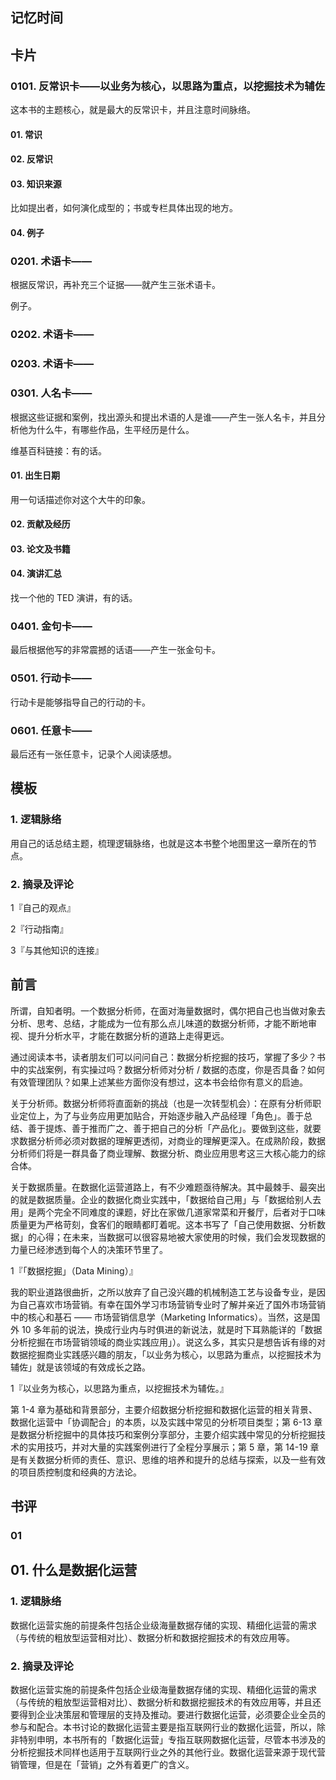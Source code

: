 ## 记忆时间

## 卡片

### 0101. 反常识卡——以业务为核心，以思路为重点，以挖掘技术为辅佐

这本书的主题核心，就是最大的反常识卡，并且注意时间脉络。

#### 01. 常识

#### 02. 反常识

#### 03. 知识来源

比如提出者，如何演化成型的；书或专栏具体出现的地方。

#### 04. 例子

### 0201. 术语卡——

根据反常识，再补充三个证据——就产生三张术语卡。

例子。

### 0202. 术语卡——

### 0203. 术语卡——

### 0301. 人名卡——

根据这些证据和案例，找出源头和提出术语的人是谁——产生一张人名卡，并且分析他为什么牛，有哪些作品，生平经历是什么。

维基百科链接：有的话。

#### 01. 出生日期

用一句话描述你对这个大牛的印象。

#### 02. 贡献及经历

#### 03. 论文及书籍

#### 04. 演讲汇总

找一个他的 TED 演讲，有的话。

### 0401. 金句卡——

最后根据他写的非常震撼的话语——产生一张金句卡。

### 0501. 行动卡——

行动卡是能够指导自己的行动的卡。

### 0601. 任意卡——

最后还有一张任意卡，记录个人阅读感想。

## 模板

### 1. 逻辑脉络

用自己的话总结主题，梳理逻辑脉络，也就是这本书整个地图里这一章所在的节点。

### 2. 摘录及评论

1『自己的观点』

2『行动指南』

3『与其他知识的连接』

## 前言

所谓，自知者明。一个数据分析师，在面对海量数据时，偶尔把自己也当做对象去分析、思考、总结，才能成为一位有那么点儿味道的数据分析师，才能不断地审视、提升分析水平，才能在数据分析的道路上走得更远。

通过阅读本书，读者朋友们可以问问自己：数据分析挖掘的技巧，掌握了多少？书中的实战案例，有实操过吗？数据分析师对分析 / 数据的态度，你是否具备？如何有效管理团队？如果上述某些方面你没有想过，这本书会给你有意义的启迪。

关于分析师。数据分析师将直面新的挑战（也是一次转型机会）：在原有分析师职业定位上，为了与业务应用更加贴合，开始逐步融入产品经理「角色」。善于总结、善于提炼、善于推而广之、善于把自己的分析「产品化」。要做到这些，就要求数据分析师必须对数据的理解更透彻，对商业的理解更深入。在成熟阶段，数据分析师们将是一群具备了商业理解、数据分析、商业应用思考这三大核心能力的综合体。

关于数据质量。在数据化运营道路上，有不少难题亟待解决。其中最棘手、最突出的就是数据质量。企业的数据化商业实践中，「数据给自己用」与「数据给别人去用」是两个完全不同难度的课题，好比在家做几道家常菜和开餐厅，后者对于口味质量更为严格苛刻，食客们的眼睛都盯着呢。这本书写了「自己使用数据、分析数据」的心得；在未来，当数据可以很容易地被大家使用的时候，我们会发现数据的力量已经渗透到每个人的决策环节里了。

1『「数据挖掘」（Data Mining）』

我的职业道路很曲折，之所以放弃了自己没兴趣的机械制造工艺与设备专业，是因为自己喜欢市场营销。有幸在国外学习市场营销专业时了解并亲近了国外市场营销中的核心和基石 —— 市场营销信息学（Marketing Informatics）。当然，这是国外 10 多年前的说法，换成行业内与时俱进的新说法，就是时下耳熟能详的「数据分析挖掘在市场营销领域的商业实践应用」）。说这么多，其实只是想告诉有缘的对数据挖掘商业实践感兴趣的朋友，「以业务为核心，以思路为重点，以挖掘技术为辅佐」就是该领域的有效成长之路。

1『以业务为核心，以思路为重点，以挖掘技术为辅佐。』

第 1-4 章为基础和背景部分，主要介绍数据分析挖掘和数据化运营的相关背景、数据化运营中「协调配合」的本质，以及实践中常见的分析项目类型；第 6-13 章是数据分析挖掘中的具体技巧和案例分享部分，主要介绍实践中常见的分析挖掘技术的实用技巧，并对大量的实践案例进行了全程分享展示；第 5 章，第 14-19 章是有关数据分析师的责任、意识、思维的培养和提升的总结与探索，以及一些有效的项目质控制度和经典的方法论。

## 书评

### 01



## 01. 什么是数据化运营

### 1. 逻辑脉络

数据化运营实施的前提条件包括企业级海量数据存储的实现、精细化运营的需求（与传统的粗放型运营相对比）、数据分析和数据挖掘技术的有效应用等。

### 2. 摘录及评论

数据化运营实施的前提条件包括企业级海量数据存储的实现、精细化运营的需求（与传统的粗放型运营相对比）、数据分析和数据挖掘技术的有效应用等，并且还要得到企业决策层和管理层的支持及推动。要进行数据化运营，必须要企业全员的参与和配合。本书讨论的数据化运营主要是指互联网行业的数据化运营，所以，除非特别申明，本书所有的「数据化运营」专指互联网数据化运营，尽管本书涉及的分析挖掘技术同样也适用于互联网行业之外的其他行业。数据化运营来源于现代营销管理，但是在「营销」之外有着更广的含义。













